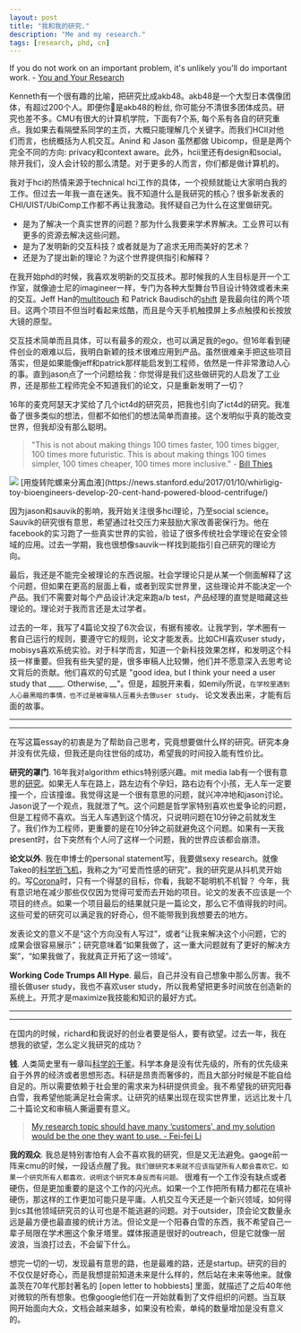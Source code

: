 ```yaml
---
layout: post
title: "我和我的研究."
description: "Me and my research."
tags: [research, phd, cn]
---
```



If you do not work on an important problem, it's unlikely you'll do important work.    - [You and Your Research](http://www.cs.virginia.edu/~robins/YouAndYourResearch.html)


Kenneth有一个很有趣的比喻，把研究比成akb48。akb48是一个大型日本偶像团体，有超过200个人。即便你是akb48的粉丝, 你可能分不清很多团体成员。研究也差不多。CMU有很大的计算机学院，下面有7个系, 每个系有各自的研究重点。我如果去看隔壁系同学的主页，大概只能理解几个关键字。而我们HCII对他们而言，也统概括为人机交互。Anind 和 Jason 虽然都做 Ubicomp，但是是两个完全不同的方向: privacy和context aware。此外，hcii里还有design和social。除开我们，没人会计较的那么清楚。对于更多的人而言，你们都是做计算机的。

我对于hci的热情来源于technical hci工作的具体，一个视频就能让大家明白我的工作。但过去一年我一直在迷失。我不知道什么是我研究的核心？很多新发表的CHI/UIST/UbiComp工作都不再让我激动。我怀疑自己为什么在这里做研究。


- 是为了解决一个真实世界的问题？那为什么我要来学术界解决。工业界可以有更多的资源去解决这些问题。
- 是为了发明新的交互科技？或者就是为了追求无用而美好的艺术？
- 还是为了提出新的理论？为这个世界提供指引和解释？


在我开始phd的时候，我喜欢发明新的交互技术。那时候我的人生目标是开一个工作室，就像迪士尼的imagineer一样，专门为各种大型舞台节目设计特效或者未来的交互。Jeff Han的[multitouch](https://www.cc.gatech.edu/computing/classes/AY2012/cs4470_fall/readings/han-ftir.pdf) 和 Patrick Baudisch的[shift](http://www.patrickbaudisch.com/projects/shift/) 是我最向往的两个项目。这两个项目不但当时看起来炫酷，而且是今天手机触摸屏上多点触摸和长按放大镜的原型。


交互技术简单而且具体，可以有最多的观众，也可以满足我的ego。但16年看到硬件创业的艰难以后，我明白新颖的技术很难应用到产品。虽然很难亲手把这些项目落实，但是如果能像jeff和patrick那样能启发到工程师，依然是一件非常激动人心的事。直到jason点了一个问题给我：你觉得是我们这些做研究的人启发了工业界，还是那些工程师完全不知道我们的论文，只是重新发明了一切？


16年的麦克阿瑟天才奖给了几个ict4d的研究员，把我也引向了ict4d的研究。我准备了很多类似的想法，但都不如他们的想法简单而直接。这个发明似乎真的能改变世界，但我却没有那么聪明。

> "This is not about making things 100 times faster, 100 times bigger, 100 times more futuristic. This is about making things 100 times simpler, 100 times cheaper, 100 times more inclusive."  - [Bill Thies]((https://www.seattletimes.com/business/microsoft/microsoft-researcher-bill-thies-wins-macarthur-grant/))

<img src="http://thekidshouldseethis.com/wp-content/uploads/2017/01/toy-inspired-Paperfuge-cost-paper-centrifuge.jpg"/>
[用旋转陀螺来分离血液](https://news.stanford.edu/2017/01/10/whirligig-toy-bioengineers-develop-20-cent-hand-powered-blood-centrifuge/)


因为jason和sauvik的影响，我开始关注很多hci理论，乃至social science。Sauvik的研究很有意思，希望通过社交压力来鼓励大家改善密保行为。他在facebook的实习跑了一些真实世界的实验，验证了很多传统社会学理论在安全领域的应用。过去一学期，我也很想像sauvik一样找到能指引自己研究的理论方向。

最后，我还是不能完全被理论的东西说服。社会学理论只是从某一个侧面解释了这个问题，但如果在更高的层面上看，或者到现实世界里，这些理论并不能决定一个产品。我们不需要对每个产品设计决定来跑a/b test，产品经理的直觉是暗藏这些理论的。理论对于我而言还是太过学者。

过去的一年，我写了4篇论文投了6次会议，有据有接收。让我学到，学术圈有一套自己运行的规则，要遵守它的规则，论文才能发表。比如CHI喜欢user study，mobisys喜欢系统实验。对于科学而言，知道一个新科技效果怎样，和发明这个科技一样重要。但我有些失望的是，很多审稿人比较懒，他们并不愿意深入去思考论文背后的贡献。他们喜欢的句式是 "good idea, but I think your need a user study that ____. Otherwise, __"。但是，超脱开来看，如emily所说，`在学校里遇到人心最黑暗的事情，也不过是被审稿人压着头去做user study。` 论文发表出来，才能有后面的故事。


---
---

在写这篇essay的初衷是为了帮助自己思考，究竟想要做什么样的研究。研究本身并没有优先级，但我还是向往世俗的成功，希望我的时间投入能有性价比。

<b>研究的罩门</b>. 16年我对algorithm ethics特别感兴趣。mit media lab有一个很有意思的[研究](http://moralmachine.mit.edu/)。如果无人车在路上，路左边有个孕妇，路右边有个小孩，无人车一定要撞一个，应该撞谁。我觉得这是一个很有意思的问题，就兴冲冲地和jason讨论。Jason说了一个观点，我就泄了气。这个问题是哲学家特别喜欢也爱争论的问题，但是工程师不喜欢。当无人车遇到这个情况，只说明问题在10分钟之前就发生了。我们作为工程师，更重要的是在10分钟之前就避免这个问题。如果有一天我present时，台下突然有个人问了这样一个问题，我的世界应该都会崩溃。

<b>论文以外</b>. 我在申博士的personal statement写，我要做sexy research。就像Takeo的[科学折飞机](https://www.youtube.com/watch?v=-KJUVJAUY8o)，我称之为“可爱而性感的研究”。我的研究是从抖机灵开始的。写[Corona](https://vimeo.com/149240808)时，只有一个得瑟的目标，你看，我聪不聪明机不机智？
今年，我有意识地在减少那些仅仅因为觉得可爱而去开始的项目。论文的发表不应该是一个项目的终点。如果一个项目最后的结果就只是一篇论文，那么它不值得我的时间。这些可爱的研究可以满足我的好奇心，但不能带我到我想要去的地方。

发表论文的意义不是“这个方向没有人写过”，或者“让我来解决这个小问题，它的成果会很容易展示”；研究意味着“如果我做了，这一重大问题就有了更好的解决方案”，“如果我做了，我就真正开拓了这一领域”。

<b>Working Code Trumps All Hype</b>. 最后，自己并没有自己想象中那么厉害。我不擅长做user study，我也不喜欢user study，所以我希望把更多时间放在创造新的系统上。开荒才是maximize我技能和知识的最好方式。

---
---

在国内的时候，richard和我说好的创业者要是俗人，要有欲望。过去一年，我在想我的欲望，怎么定义我研究的成功？
<!-- 就像所有的优化需要有一个cost function，我也要有一个cost function来评价我的idea们。 -->


<b>钱</b>. 人类简史里有一章叫[科学的干爹](https://erenow.com/common/sapiensbriefhistory/74.html)。科学本身是没有优先级的，所有的优先级来自于外界的经济或者思想形态。科研是昂贵而奢侈的，而且大部分时候是不能自给自足的。所以需要依赖于社会里的需求来为科研提供资金。我不希望我的研究阳春白雪，我希望他能满足社会需求。让研究的结果出现在现实世界里，远远比发十几二十篇论文和审稿人撕逼要有意义。

> [My research topic should have many ‘customers’, and my solution would be the one they want to use. - Fei-fei Li](https://bigaidream.gitbooks.io/tech-blog/content/2014/de-mystifying-good-research.html)

<b>我的观众</b>. 我总是特别害怕有人会不喜欢我的研究，但是又无法避免。gaoge前一阵来cmu的时候，一段话点醒了我。`我们做研究本来就不应该指望所有人都会喜欢它。如果一个研究所有人都喜欢，说明这个研究本身反而有问题。` 很难有一个工作没有缺点或者硬伤，但是更加重要的是这个工作的闪光点。如果一个工作把所有精力都花在填补硬伤，那这样的工作更加可能只是平庸。人机交互今天还是一个新兴领域，如何得到cs其他领域研究员的认可也是不能逃避的问题。对于outsider，顶会论文数量永远是最方便也最直接的统计方法。但论文是一个阳春白雪的东西，我不希望自己一辈子局限在学术圈这个象牙塔里。媒体报道是很好的outreach，但是它就像一层波浪，当浪打过去，不会留下什么。


想完一切的一切，发现最有意思的路，也是最难的路，还是startup。研究的目的不仅仅是好奇心，而是我想提前知道未来是什么样的，然后站在未来等他来。就像盖茨在70年代那封著名的 [open letter to hobbiests] 里面，就描述了之后40年他对微软的所有想象。也像google他们在一开始就看到了文件组织的问题。当互联网开始面向大众，文档会越来越多，如果没有检索，单纯的数量增加是没有意义的。








<!-- 在我的身边，大家通过不同的方法 -->
<!-- 很多时候，我总是按捺不住想挑战那些特别难的问题，哪怕问题 -->
<!-- 还是特别想挑战那些特别难的问题。哪怕他没那么大的意义，创造问题 -->

<!-- 所以我的cost matrix，以重要性排序:
1. 
2. 媒体报道。
3. 新颖而且难 (intellectural challenging).
4. 新的理论。 -->





<!-- 
又或者面向计算机里其他领域的研究员，他们会用论文的数量或者论文发表的venue来衡量你。
虽然论文数量不能代表研究的水平，但是他们肯定是正相关的。在这里么也有很多人做了很多没有意义的论文，然后大家也都没有记清楚。另外一种是做一个ted level的研究，虽然很少，但是足够振奋人心。大家依然会铭记在心。 -->

<!-- chi 和 ubicomp 是我们领域最重要的会议。但是我觉得我并觉得我的工作被chi接受了，是我得光荣。相反我的工作应该要比chi更高的标准。因为今天chi的design就是inclusive 而不是 exclusive，所以他的录取率才从15%升到了今天的23%。而我不希望把我的人生浪费在发表一些我自己都只是为了发表而发表的论文上。 -->



<!-- 

就像[The Sugar Daddy of Science]()里说的一样，`Science is unable to set its own priorities.`  -->

<!-- 
> The best way to predict the future is to invent it.
 -->


<!--  
我作为一个研究和工程性比较强的一个人来看呢，好的技术其实蛮多的，包括学术界里大家都在造锤子，但是事实上来看好的钉子不太多，钉子是很好的行业应用，如果把好的技术结合到行业应用，让这个技术真正的落地，这是一个极大的挑战，不论在硅谷，在美国别的地方、全世界别的地方都有巨大挑战。 -->

<!-- 
<table class="tg">
  <tr>
    <th class="tg-baqh"></th>
    <th class="tg-baqh">Theory</th>
    <th class="tg-baqh">Technology</th>
    <th class="tg-baqh">Application</th>
  </tr>
</table> -->

